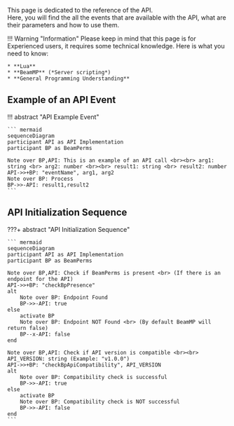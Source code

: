 This page is dedicated to the reference of the API.  
Here, you will find the all the events that are available with the API, what are their parameters and how to use them.

!!! Warning "Information"
    Please keep in mind that this page is for Experienced users, it requires some technical knowledge. Here is what you need to know:
    
    * **Lua**
    * **BeamMP** (*Server scripting*)
    * **General Programming Understanding**

## **Example of an API Event**

!!! abstract "API Example Event"

    ``` mermaid
    sequenceDiagram
    participant API as API Implementation
    participant BP as BeamPerms

    Note over BP,API: This is an example of an API call <br><br> arg1: string <br> arg2: number <br><br> result1: string <br> result2: number
    API->>+BP: "eventName", arg1, arg2
    Note over BP: Process
    BP->>-API: result1,result2
    ```

## **API Initialization Sequence**
???+ abstract "API Initialization Sequence"

    ``` mermaid
    sequenceDiagram
    participant API as API Implementation
    participant BP as BeamPerms

    Note over BP,API: Check if BeamPerms is present <br> (If there is an endpoint for the API)
    API->>+BP: "checkBpPresence"
    alt
        Note over BP: Endpoint Found
        BP->>-API: true
    else
        activate BP
        Note over BP: Endpoint NOT Found <br> (By default BeamMP will return false)
        BP--x-API: false
    end

    Note over BP,API: Check if API version is compatible <br><br> API_VERSION: string (Example: "v1.0.0")
    API->>+BP: "checkBpApiCompatibility", API_VERSION
    alt
        Note over BP: Compatibility check is successful
        BP->>-API: true
    else
        activate BP
        Note over BP: Compatibility check is NOT successful
        BP->>-API: false
    end
    ```